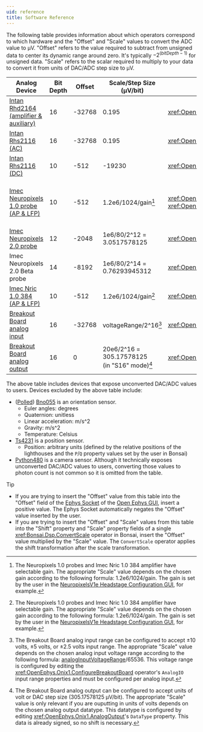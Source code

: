 ```yaml
---
uid: reference
title: Software Reference
---
```


The following table provides information about which operators correspond to which hardware and the "Offset" and "Scale"
values to convert the ADC value to μV. "Offset" refers to the value required to subtract from unsigned data to center
its dynamic range around zero. It's typically $-2^{(bitDepth - 1)}$ for unsigned data. "Scale" refers to the scalar
required to multiply to your data to convert it from units of DAC/ADC step size to μV.

<!--
- Column select (i.e. Alt+Shift on VS Code) can be extremely helpful for editing this table
- Remove any white space at end of table after pipe symbol (|) or else DocLinkChecker will complain
-->

| Analog Device                                                                                                               |Bit Depth | Offset | Scale/Step Size <br> (μV/bit)                           | Relevant Data Operator                                                               | Data Frame                                         | Relevant Hardware                                                                                                                                                                                                                                     | Configuration Operator(s)                                                          |
|-----------------------------------------------------------------------------------------------------------------------------|----------|--------|---------------------------------------------------------|--------------------------------------------------------------------------------------|----------------------------------------------------|-------------------------------------------------------------------------------------------------------------------------------------------------------------------------------------------------------------------------------------------------------|------------------------------------------------------------------------------------|
| [Intan Rhd2164 (amplifier & auxiliary)](https://intantech.com/files/Intan_RHD2164_datasheet.pdf)                            | 16       | -32768 | 0.195                                                   | <xref:OpenEphys.Onix1.Rhd2164Data>                                                   | <xref:OpenEphys.Onix1.Rhd2164DataFrame>            | [Headstage 64](https://open-ephys.github.io/onix-docs/Hardware%20Guide/Headstages/headstage-64/index.html)                                                                                                                                            | <xref:OpenEphys.Onix1.ConfigureHeadstage64>                                        |
| [Intan Rhs2116 (AC)](https://intantech.com/files/Intan_RHS2116_datasheet.pdf)                                               | 16       | -32768 | 0.195                                                   | <xref:OpenEphys.Onix1.Rhs2116Data>                                                   | <xref:OpenEphys.Onix1.Rhs2116DataFrame>            | [Headstage Rhs2116](https://open-ephys.github.io/onix-docs/Hardware%20Guide/Headstages/headstage-rhs2116.html)                                                                                                                                        | <xref:OpenEphys.Onix1.ConfigureHeadstageRhs2116>                                   |
| [Intan Rhs2116 (DC)](https://intantech.com/files/Intan_RHS2116_datasheet.pdf)                                               | 10       | -512   | -19230                                                  | <xref:OpenEphys.Onix1.Rhs2116Data>                                                   | <xref:OpenEphys.Onix1.Rhs2116DataFrame>            | [Headstage Rhs2116](https://open-ephys.github.io/onix-docs/Hardware%20Guide/Headstages/headstage-rhs2116.html)                                                                                                                                        | <xref:OpenEphys.Onix1.ConfigureHeadstageRhs2116>                                   |
| [Imec Neuropixels 1.0 probe (AP & LFP)](https://www.neuropixels.org/_files/ugd/328966_c5e4d31e8a974962b5eb8ec975408c9f.pdf) | 10       | -512   | 1.2e6/1024/gain[^1]                                     | <xref:OpenEphys.Onix1.NeuropixelsV1eData>, <xref:OpenEphys.Onix1.NeuropixelsV1fData> | <xref:OpenEphys.Onix1.NeuropixelsV1DataFrame>      | [Headstage Neuropixels V1e](https://open-ephys.github.io/onix-docs/Hardware%20Guide/Headstages/headstage-neuropix-1e.html), [Headstage Neuropixels V1f](https://open-ephys.github.io/onix-docs/Hardware%20Guide/Headstages/headstage-neuropix-1.html) | <xref:OpenEphys.Onix1.ConfigureNeuropixelsV1eHeadstage>                            |
| [Imec Neuropixels 2.0 probe](https://www.neuropixels.org/_files/ugd/328966_2b39661f072d405b8d284c3c73588bc6.pdf)            | 12       | -2048  | 1e6/80/2^12 = <br> 3.0517578125                         | <xref:OpenEphys.Onix1.NeuropixelsV2eData>                                            | <xref:OpenEphys.Onix1.NeuropixelsV2eDataFrame>     | [Headstage Neuropixels V2e](https://open-ephys.github.io/onix-docs/Hardware%20Guide/Headstages/headstage-neuropix-2e.html)                                                                                                                            | <xref:OpenEphys.Onix1.ConfigureNeuropixelsV2eHeadstage>                            |
| Imec Neuropixels 2.0 Beta probe                                                                                             | 14       | -8192  | 1e6/80/2^14 = <br> 0.76293945312                        | <xref:OpenEphys.Onix1.NeuropixelsV2eBetaData>                                        | <xref:OpenEphys.Onix1.NeuropixelsV2eBetaDataFrame> | [Headstage Neuropixels V2e Beta](https://open-ephys.github.io/onix-docs/Hardware%20Guide/Headstages/headstage-neuropix-2e-beta.html)                                                                                                                  | <xref:OpenEphys.Onix1.ConfigureNeuropixelsV2eBetaHeadstage>                        |
| [Imec Nric 1.0 384 (AP & LFP)](https://www.neuropixels.org/_files/ugd/328966_c59e77054175456cb0c3ef82b32219c1.pdf)          | 10       | -512   | 1.2e6/1024/gain[^1]                                     | <xref:OpenEphys.Onix1.Nric1384Data>                                                  | <xref:OpenEphys.Onix1.Nric1384DataFrame>           | Headstage Nric1384                                                                                                                                                                                                                                    | <xref:OpenEphys.Onix1.ConfigureHeadstageNric1384>                                  |
| [Breakout Board analog input](https://open-ephys.github.io/onix-docs/Hardware%20Guide/Breakout%20Board/index.html)          | 16       | -32768 | voltageRange/2^16[^2]                                   | <xref:OpenEphys.Onix1.AnalogInput>                                                   | <xref:OpenEphys.Onix1.AnalogInputDataFrame>        | [Breakout Board](https://open-ephys.github.io/onix-docs/Hardware%20Guide/Breakout%20Board/index.html)                                                                                                                                                 | <xref:OpenEphys.Onix1.ConfigureBreakoutBoard>                                      |
| [Breakout Board analog output](https://open-ephys.github.io/onix-docs/Hardware%20Guide/Breakout%20Board/index.html)         | 16       | 0      | 20e6/2^16 = <br> 305.17578125 <br> (in "S16" mode)[^3]  | <xref:OpenEphys.Onix1.AnalogOutput>                                                  | -                                                  | [Breakout Board](https://open-ephys.github.io/onix-docs/Hardware%20Guide/Breakout%20Board/index.html)                                                                                                                                                 | <xref:OpenEphys.Onix1.ConfigureBreakoutBoard>, <xref:OpenEphys.Onix1.AnalogOutput> |

[^1]: The Neuropixels 1.0 probes and Imec Nric 1.0 384 amplifier have selectable gain. The appropriate "Scale" value
depends on the chosen gain according to the following formula: 1.2e6/1024/gain. The gain is set by the user in the
[NeuropixelsV1e Headstage Configuration GUI](xref:np1e_gui), for example.

[^2]: The Breakout Board analog input range can be configured to accept ±10 volts, ±5 volts, or ±2.5 volts input range.
The appropriate "Scale" value depends on the chosen analog input voltage range according to the following formula:
[analogInputVoltageRange](xref:OpenEphys.Onix1.AnalogIOVoltageRange)/65536. This voltage range is configured by editing
the <xref:OpenEphys.Onix1.ConfigureBreakoutBoard> operator's `AnalogIO` input range properties and must be configured per
analog input.

[^3]: The Breakout Board analog output can be configured to accept units of volt or DAC step size (305.17578125 μV/bit).
The appropriate "Scale" value is only relevant if you are ouputting in units of volts depends on the chosen analog
output datatype. This datatype is configured by editing <xref:OpenEphys.Onix1.AnalogOutput>'s `DataType` property. This
data is already signed, so no shift is necessary.

The above table includes devices that expose unconverted DAC/ADC values to users. Devices excluded by the above
table include:
- ([Polled](xref:OpenEphys.Onix1.PolledBno055Data)) [Bno055](xref:OpenEphys.Onix1.Bno055Data) is an orientation sensor.
  - Euler angles: degrees
  - Quaternion: unitless 
  - Linear acceleration: m/s^2
  - Gravity: m/s^2
  - Temperature: Celsius
- [Ts4231](xref:OpenEphys.Onix1.TS4231V1PositionData) is a position sensor.
  - Position: arbitrary units (defined by the relative positions of the lighthouses and the `P`/`Q` property values set by the
    user in Bonsai)
- [Python480](xref:OpenEphys.Onix1.UclaMiniscopeV4CameraData) is a camera sensor. Although it technically exposes
  unconverted DAC/ADC values to users, converting those values to photon count is not common so it is omitted from the
  table.

> [!TIP]
> - If you are trying to insert the "Offset" value from this table into the "Offset" field of the 
>   [Ephys Socket](https://open-ephys.github.io/gui-docs/User-Manual/Plugins/Ephys-Socket.html) of the
>   [Open Ephys GUI](https://open-ephys.github.io/gui-docs/index.html), insert a positive value. The Ephys Socket
>   automatically negates the "Offset" value inserted by the user. 
> - If you are trying to insert the "Offset" and "Scale" values from this table into the "Shift" property and "Scale"
>   property fields of a single <xref:Bonsai.Dsp.ConvertScale> operator in Bonsai, insert the "Offset" value multiplied
>   by the "Scale" value. The `ConvertScale` operator applies the shift transformation after the scale transformation. 